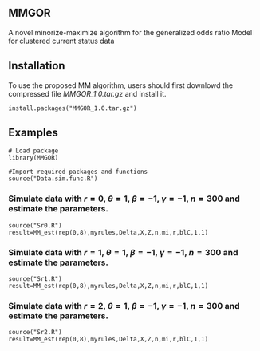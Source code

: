 ## MMGOR
A novel minorize-maximize algorithm for the generalized odds ratio Model for clustered current status data

## Installation

To use the proposed MM algorithm, users should first downlowd the compressed file *MMGOR_1.0.tar.gz* and install it.
```
install.packages("MMGOR_1.0.tar.gz")
```

## Examples
```
# Load package
library(MMGOR)

#Import required packages and functions
source("Data.sim.func.R")
```
### Simulate data with $r=0$, $\theta=1$, $\beta=-1$, $\gamma=-1$, $n=300$  and estimate the parameters.
```
source("Sr0.R")
result=MM_est(rep(0,8),myrules,Delta,X,Z,n,mi,r,blC,1,1)
```

### Simulate data with $r=1$, $\theta=1$, $\beta=-1$, $\gamma=-1$, $n=300$  and estimate the parameters.
```
source("Sr1.R")
result=MM_est(rep(0,8),myrules,Delta,X,Z,n,mi,r,blC,1,1)
```

### Simulate data with $r=2$, $\theta=1$, $\beta=-1$, $\gamma=-1$, $n=300$  and estimate the parameters.
```
source("Sr2.R")
result=MM_est(rep(0,8),myrules,Delta,X,Z,n,mi,r,blC,1,1)
```
